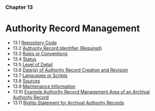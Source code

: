 ### Chapter 13

# Authority Record Management

* 13.1   [Repository Code](01_repository_code.html)
* 13.2   [Authority Record Identifier (Required)](02_authority_record_identifier.html)
* 13.3   [Rules or Conventions](03_rules_or_conventions.html)
* 13.4   [Status](04_status.html)
* 13.5   [Level of Detail](05_level_of_detail.html)
* 13.6   [Date(s) of Authority Record Creation and Revision](06_dates_of_authority_record_creation_and_revision.html)
* 13.7   [Languages or Scripts](07_languages_or_scripts.html)
* 13.8   [Sources](08_sources.html)
* 13.9   [Maintenance Information](09_maintenance_information.html)
* 13.10  [Example Authority Record Management Area of an Archival Authority Record](10_example.html)
* 13.11  [Rights Statement for Archival Authority Records](11_rights_statement_for_archival_authority_records.html)

